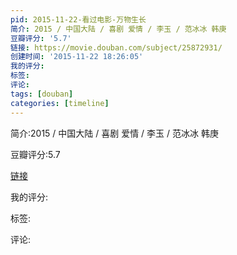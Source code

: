 ```yaml
---
pid: 2015-11-22-看过电影-万物生长
简介: 2015 / 中国大陆 / 喜剧 爱情 / 李玉 / 范冰冰 韩庚
豆瓣评分: '5.7'
链接: https://movie.douban.com/subject/25872931/
创建时间: '2015-11-22 18:26:05'
我的评分:
标签:
评论:
tags: [douban]
categories: [timeline]
---
```

简介:2015 / 中国大陆 / 喜剧 爱情 / 李玉 / 范冰冰 韩庚

豆瓣评分:5.7

[链接](https://movie.douban.com/subject/25872931/)

我的评分:

标签:

评论:


